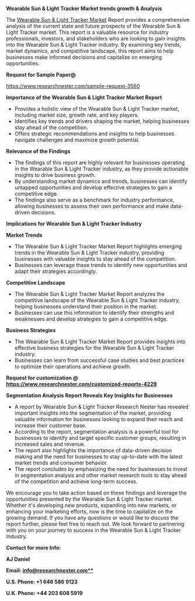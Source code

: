 ﻿<a name="_hlk168649135"></a><a name="_hlk167721000"></a><a name="_hlk169704084"></a>**Wearable Sun & Light Tracker Market trends growth & Analysis**

The [Wearable Sun & Light Tracker Market](https://www.researchnester.com/reports/wearable-sun-light-tracker-market/3560) Report provides a comprehensive analysis of the current state and future prospects of the Wearable Sun & Light Tracker market. This report is a valuable resource for industry professionals, investors, and stakeholders who are looking to gain insights into the Wearable Sun & Light Tracker industry. By examining key trends, market dynamics, and competitive landscape, this report aims to help businesses make informed decisions and capitalize on emerging opportunities.

**Request for Sample Paper@**

<https://www.researchnester.com/sample-request-3560>

**Importance of the Wearable Sun & Light Tracker Market Report**

- Provides a holistic view of the Wearable Sun & Light Tracker market, including market size, growth rate, and key players.
- Identifies key trends and drivers shaping the market, helping businesses stay ahead of the competition.
- Offers strategic recommendations and insights to help businesses navigate challenges and maximize growth potential.

**Relevance of the Findings**	

- The findings of this report are highly relevant for businesses operating in the Wearable Sun & Light Tracker industry, as they provide actionable insights to drive business growth.
- By understanding market dynamics and trends, businesses can identify untapped opportunities and develop effective strategies to gain a competitive edge.
- The findings also serve as a benchmark for industry performance, allowing businesses to assess their own performance and make data-driven decisions.

**Implications for Wearable Sun & Light Tracker  Industry**

**Market Trends**

- The Wearable Sun & Light Tracker Market Report highlights emerging trends in the Wearable Sun & Light Tracker industry, providing businesses with valuable insights to stay ahead of the competition.
- Businesses can leverage these trends to identify new opportunities and adapt their strategies accordingly.

**Competitive Landscape**

- The Wearable Sun & Light Tracker Market Report analyzes the competitive landscape of the Wearable Sun & Light Tracker industry, helping businesses understand their position in the market.
- Businesses can use this information to identify their strengths and weaknesses and develop strategies to gain a competitive edge.

**Business Strategies**

- The Wearable Sun & Light Tracker Market Report provides insights into effective business strategies for the Wearable Sun & Light Tracker industry.
- Businesses can learn from successful case studies and best practices to optimize their operations and achieve growth.

**Request for customization @ <https://www.researchnester.com/customized-reports-4229>**

**Segmentation Analysis Report Reveals Key Insights for Businesses**

- A report by Wearable Sun & Light Tracker Research Nester has revealed important insights into the segmentation of the market, providing valuable information for businesses looking to expand their reach and increase their customer base.
- According to the report, segmentation analysis is a powerful tool for businesses to identify and target specific customer groups, resulting in increased sales and revenue.
- The report also highlights the importance of data-driven decision making and the need for businesses to stay up-to-date with the latest market trends and consumer behavior.
- The report concludes by emphasizing the need for businesses to invest in segmentation analysis and other market research tools to stay ahead of the competition and achieve long-term success.

We encourage you to take action based on these findings and leverage the opportunities presented by the Wearable Sun & Light Tracker market. Whether it's developing new products, expanding into new markets, or enhancing your marketing efforts, now is the time to capitalize on the growing demand. If you have any questions or would like to discuss the report further, please feel free to reach out. We look forward to partnering with you on your journey to success in the Wearable Sun & Light Tracker Industry.

**Contact for more Info:**

**AJ Daniel**

**Email: [info@researchnester.com**](mailto:info@researchnester.com "mailto:info@researchnester.com")**

**U.S. Phone: +1 646 586 9123**

**U.K. Phone: +44 203 608 5919**



